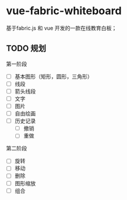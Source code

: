 # vue-fabric-whiteboard

基于fabric.js 和 vue 开发的一款在线教育白板；

## TODO 规划

第一阶段

- [ ] 基本图形（矩形，圆形，三角形）
- [ ] 线段
- [ ] 箭头线段
- [ ] 文字
- [ ] 图片
- [ ] 自由绘画
- [ ] 历史记录
  - [ ] 撤销
  - [ ] 重做

第二阶段

- [ ] 旋转
- [ ] 移动
- [ ] 删除
- [ ] 图形缩放
- [ ] 组合